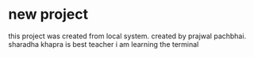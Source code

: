 # new project 
this project was created from local system.
created by prajwal pachbhai.
sharadha khapra is best teacher
i am learning the terminal